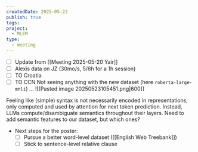 ```yaml
---
createdDate: 2025-05-23
publish: true
tags: 
project:
  - MLEM
type:
  - meeting
---
```

- [ ] Update from [[Meeting 2025-05-20 Yair]]
- [ ] Alexis data on JZ (30mo/s, 5/6h for a 1h session)
- [ ] TO Croatia
- [ ] TO CCN
Not seeing anything with the new dataset (here `roberta-large-mnli`) ...
![[Pasted image 20250523105451.png|600]]

Feeling like (simple) syntax is not necessarily encoded in representations, only computed and used by attention for next token prediction. Instead, LLMs compute/disambiguate semantics throughout their layers. Need to add semantic features to our dataset, but which ones?
- Next steps for the poster:
	- [ ] Pursue a better word-level dataset ([[English Web Treebank]])
	- [ ] Stick to sentence-level relative clause